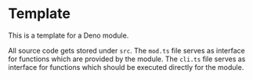 # Template

This is a template for a Deno module.

All source code gets stored under `src`. The `mod.ts` file serves as interface for functions which are provided by the module. The `cli.ts` file serves as interface for functions which should be executed directly for the module.

